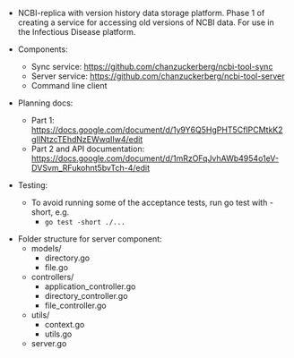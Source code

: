 * NCBI-replica with version history data storage platform. Phase 1 of creating a service for accessing old versions of NCBI data. For use in the Infectious Disease platform.

* Components:
  * Sync service: https://github.com/chanzuckerberg/ncbi-tool-sync
  * Server service: https://github.com/chanzuckerberg/ncbi-tool-server
  * Command line client

* Planning docs:
  * Part 1: https://docs.google.com/document/d/1y9Y6Q5HgPHT5CfIPCMtkK2gIINtzcTEhdNzEWwqIIw4/edit
  * Part 2 and API documentation: https://docs.google.com/document/d/1mRzOFqJvhAWb4954o1eV-DVSvm_RFukohnt5bvTch-4/edit

* Testing:
  - To avoid running some of the acceptance tests, run go test with -short, e.g.
    - ```go test -short ./...```

- Folder structure for server component:
  - models/
    - directory.go
    - file.go
  - controllers/
    - application_controller.go
    - directory_controller.go
    - file_controller.go
  - utils/
    - context.go
    - utils.go
  - server.go
